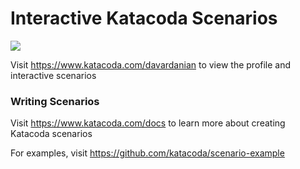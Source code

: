 # Interactive Katacoda Scenarios

[![](http://shields.katacoda.com/katacoda/davardanian/count.svg)](https://www.katacoda.com/davardanian "Get your profile on Katacoda.com")

Visit https://www.katacoda.com/davardanian to view the profile and interactive scenarios

### Writing Scenarios
Visit https://www.katacoda.com/docs to learn more about creating Katacoda scenarios

For examples, visit https://github.com/katacoda/scenario-example
